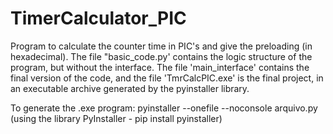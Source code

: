 # TimerCalculator_PIC
Program to calculate the counter time in PIC's and give the preloading (in hexadecimal). The file "basic_code.py' contains the logic structure of the program, but without the interface. The file 'main_interface' contains the final version of the code, and the file 'TmrCalcPIC.exe' is the final project, in an executable archive generated by the pyinstaller library.

To generate the .exe program:
pyinstaller --onefile --noconsole arquivo.py (using the library PyInstaller - pip install pyinstaller)
